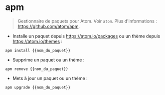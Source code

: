 # apm

> Gestionnaire de paquets pour Atom.
> Voir `atom`.
> Plus d'informations : <https://github.com/atom/apm>.

- Installe un paquet depuis https://atom.io/packages ou un thème depuis https://atom.io/themes :

`apm install {{nom_du_paquet}}`

- Supprime un paquet ou un thème :

`apm remove {{nom_du_paquet}}`

- Mets à jour un paquet ou un thème :

`apm upgrade {{nom_du_paquet}}`
